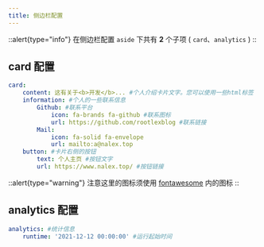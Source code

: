 ```yaml
---
title: 侧边栏配置
---
```


::alert{type="info"}
在侧边栏配置 `aside` 下共有 **2** 个子项 ( `card`、`analytics` )
::

## card 配置
```yaml [_config.acrylic.yml]
card:
    content: 这有关于<b>开发</b>... #个人介绍卡片文字。您可以使用一些html标签
    information: #个人的一些联系信息
        Github: #联系平台
            icon: fa-brands fa-github #联系图标
            url: https://github.com/rootlexblog #联系链接
        Mail:
            icon: fa-solid fa-envelope
            url: mailto:a@nalex.top
    button: #卡片右侧的按钮
        text: 个人主页 #按钮文字
        url: https://www.nalex.top/ #按钮链接  
```

::alert{type="warning"}
注意这里的图标须使用 [fontawesome](https://fontawesome.com/) 内的图标
::

## analytics 配置
```yaml [_config.acrylic.yml]
analytics: #统计信息
    runtime: '2021-12-12 00:00:00' #运行起始时间
```